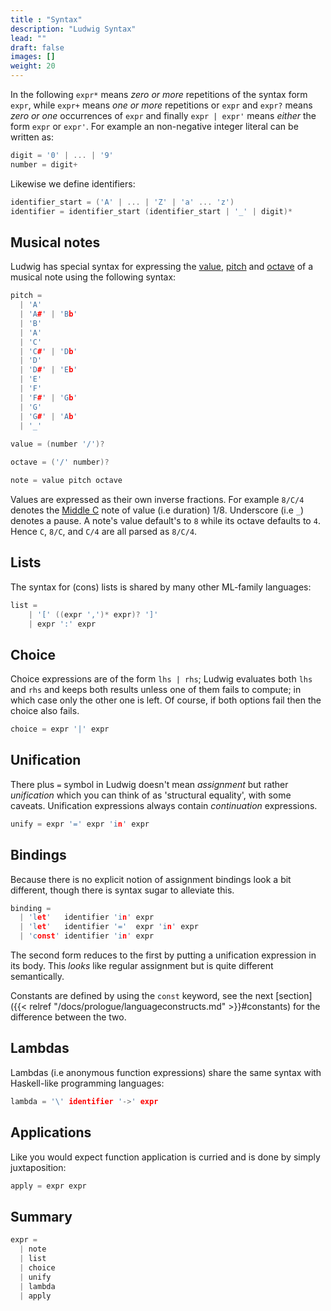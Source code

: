 ```yaml
---
title : "Syntax"
description: "Ludwig Syntax"
lead: ""
draft: false
images: []
weight: 20
---
```


In the following `expr*` means _zero or more_ repetitions of the syntax form
`expr`, while `expr+` means _one or more_ repetitions or `expr` and `expr?`
means _zero or one_ occurrences of `expr` and finally `expr | expr'` means
_either_ the form `expr` or `expr'`. For example an non-negative integer literal
can be written as:

```h
digit = '0' | ... | '9'
number = digit+
```

Likewise we define identifiers:

```h
identifier_start = ('A' | ... | 'Z' | 'a' ... 'z')
identifier = identifier_start (identifier_start | '_' | digit)*
```

## Musical notes

Ludwig has special syntax for expressing the
[value](https://en.wikipedia.org/wiki/Note_value),
[pitch](https://en.wikipedia.org/wiki/Pitch_(music)) and
[octave](https://en.wikipedia.org/wiki/Octave) of a musical note using the
following syntax:

```h
pitch =
  | 'A'
  | 'A#' | 'Bb'
  | 'B'
  | 'A'
  | 'C'
  | 'C#' | 'Db'
  | 'D'
  | 'D#' | 'Eb'
  | 'E'
  | 'F'
  | 'F#' | 'Gb'
  | 'G'
  | 'G#' | 'Ab'
  | '_'
  
value = (number '/')?

octave = ('/' number)?

note = value pitch octave
```

Values are expressed as their own inverse fractions. For example `8/C/4` denotes
the [Middle C](https://en.wikipedia.org/wiki/C_(musical_note)#Middle_C) note of
value (i.e duration) 1/8. Underscore (i.e `_`) denotes a pause. A note's value
default's to `8` while its octave defaults to `4`. Hence `C`, `8/C`, and `C/4`
are all parsed as `8/C/4`.

## Lists

The syntax for (cons) lists is shared by many other ML-family languages:

```h
list = 
    | '[' ((expr ',')* expr)? ']'
    | expr ':' expr
```

## Choice

Choice expressions are of the form `lhs | rhs`; Ludwig evaluates both `lhs` and
`rhs` and keeps both results unless one of them fails to compute; in which case
only the other one is left. Of course, if both options fail then the choice also
fails.

```h
choice = expr '|' expr
```

## Unification

There plus `=` symbol in Ludwig doesn't mean _assignment_ but rather
_unification_ which you can think of as 'structural equality', with some
caveats. Unification expressions always contain _continuation_ expressions.

```h
unify = expr '=' expr 'in' expr
```

## Bindings

Because there is no explicit notion of assignment bindings look a bit different,
though there is syntax sugar to alleviate this.

```h
binding =
  | 'let'   identifier 'in' expr
  | 'let'   identifier '='  expr 'in' expr
  | 'const' identifier 'in' expr
```

The second form reduces to the first by putting a unification expression in its
body. This _looks_ like regular assignment but is quite different semantically.

Constants are defined by using the `const` keyword, see the next [section]({{<
relref "/docs/prologue/languageconstructs.md" >}}#constants) for the difference
between the two.

## Lambdas

Lambdas (i.e anonymous function expressions) share the same syntax with Haskell-like
programming languages:

```h
lambda = '\' identifier '->' expr
```

## Applications

Like you would expect function application is curried and is done by simply
juxtaposition:

```h
apply = expr expr
```

## Summary

```h
expr =
  | note
  | list
  | choice
  | unify
  | lambda
  | apply
```
